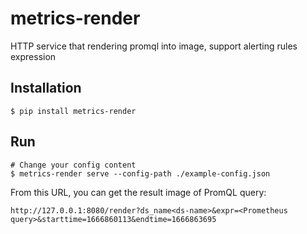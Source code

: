 # metrics-render

HTTP service that rendering promql into image, support alerting rules expression

## Installation

```shell
$ pip install metrics-render
```

## Run

```shell
# Change your config content
$ metrics-render serve --config-path ./example-config.json
```

From this URL, you can get the result image of PromQL query:

```
http://127.0.0.1:8080/render?ds_name<ds-name>&expr=<Prometheus query>&starttime=1666860113&endtime=1666863695
```
